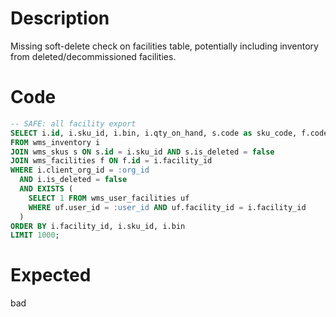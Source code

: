 # Description

Missing soft-delete check on facilities table, potentially including inventory from deleted/decommissioned facilities.

# Code

```sql
-- SAFE: all facility export
SELECT i.id, i.sku_id, i.bin, i.qty_on_hand, s.code as sku_code, f.code as facility_code
FROM wms_inventory i
JOIN wms_skus s ON s.id = i.sku_id AND s.is_deleted = false
JOIN wms_facilities f ON f.id = i.facility_id
WHERE i.client_org_id = :org_id
  AND i.is_deleted = false
  AND EXISTS (
    SELECT 1 FROM wms_user_facilities uf 
    WHERE uf.user_id = :user_id AND uf.facility_id = i.facility_id
  )
ORDER BY i.facility_id, i.sku_id, i.bin
LIMIT 1000;
```

# Expected

bad